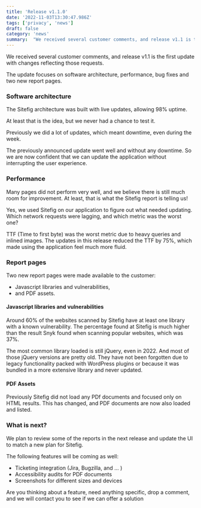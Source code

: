 ```yaml
---
title: 'Release v1.1.0'
date: '2022-11-03T13:30:47.986Z'
tags: ['privacy', 'news']
draft: false
category: 'news'
summary:  "We received several customer comments, and release v1.1 is the first update with changes reflecting those requests. The update focuses on software architecture, performance, bug fixes and two new report pages"
---
```

We received several customer comments, and release v1.1 is the first update with changes reflecting those requests.

The update focuses on software architecture, performance, bug fixes and two new report pages.

### Software architecture

The Sitefig architecture was built with live updates, allowing 98% uptime.

At least that is the idea, but we never had a chance to test it.

Previously we did a lot of updates, which meant downtime, even during the week.

The previously announced update went well and without any downtime. So we are now confident that we can update the application without interrupting the user experience.

### Performance

Many pages did not perform very well, and we believe there is still much room for improvement. At least, that is what the Sitefig report is telling us!

Yes, we used Sitefig on our application to figure out what needed updating. Which network requests were lagging, and which metric was the worst one?

TTF (Time to first byte) was the worst metric due to heavy queries and inlined images. The updates in this release reduced the TTF by 75%, which made using the application feel much more fluid.

### Report pages

Two new report pages were made available to the customer:

*   Javascript libraries and vulnerabilities,
*   and PDF assets.

#### Javascript libraries and vulnerabilities

Around 60% of the websites scanned by Sitefig have at least one library with a known vulnerability. The percentage found at Sitefig is much higher than the result Snyk found when scanning popular websites, which was 37%.

The most common library loaded is still jQuery, even in 2022. And most of those jQuery versions are pretty old. They have not been forgotten due to legacy functionality packed with WordPress plugins or because it was bundled in a more extensive library and never updated.

#### PDF Assets

Previously Sitefig did not load any PDf documents and focused only on HTML results. This has changed, and PDF documents are now also loaded and listed.

### What is next?

We plan to review some of the reports in the next release and update the UI to match a new plan for Sitefig.

The following features will be coming as well:

*   Ticketing integration (Jira, Bugzilla, and … )
*   Accessibility audits for PDF documents
*   Screenshots for different sizes and devices

Are you thinking about a feature, need anything specific, drop a comment, and we will contact you to see if we can offer a solution
